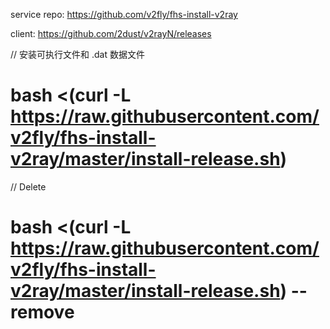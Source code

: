 service repo:
https://github.com/v2fly/fhs-install-v2ray

client:
https://github.com/2dust/v2rayN/releases

// 安装可执行文件和 .dat 数据文件
# bash <(curl -L https://raw.githubusercontent.com/v2fly/fhs-install-v2ray/master/install-release.sh)

// Delete
# bash <(curl -L https://raw.githubusercontent.com/v2fly/fhs-install-v2ray/master/install-release.sh) --remove
